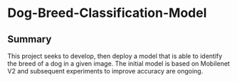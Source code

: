 # Dog-Breed-Classification-Model

## Summary
This project seeks to develop, then deploy a model that is able to identify the breed of a dog in a given image. The initial model is based on Mobilenet V2 and subsequent experiments to improve accuracy are ongoing.
